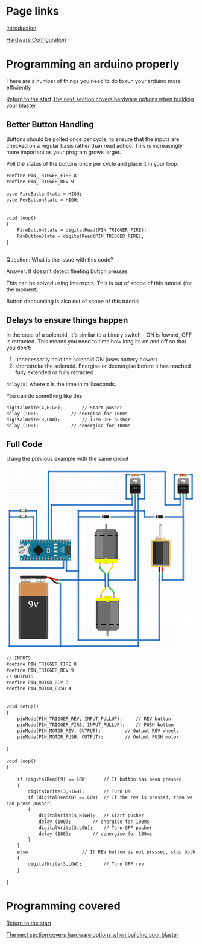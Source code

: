 
# Page links
 
[Introduction](Arduino.md)

[Hardware Configuration](BlasterTypes.md)

# Programming an arduino properly

There are a number of things you need to do to run your arduino more efficiently

[Return to the start](Arduino.md)
[The next section covers hardware options when building your blaster](BlasterTypes.md)

## Better Button Handling

Buttons should be polled once per cycle, to ensure that the inputs are checked on a regular basis rather than read adhoc. This is increasingly more important as your program grows larger. 

Poll the status of the buttons once per cycle and place it in your loop. 

```
#define PIN_TRIGGER_FIRE 8
#define PIN_TRIGGER_REV 9

byte FireButtonState = HIGH;
byte RevButtonState = HIGH;


void loop()
{
	FireButtonState = digitalRead(PIN_TRIGGER_FIRE);
	RevButtonState = digitalRead(PIN_TRIGGER_FIRE);
}


```

Question: What is the issue with this code?

Answer: It doesn't detect fleeting button presses

This can be solved using Interrupts.
This is out of scope of this tutorial (for the moment)

Button debouncing is also out of scope of this tutorial. 

## Delays to ensure things happen

In the case of a solenoid, it's similar to a binary switch - ON is foward, OFF is retracted. This means you need to time how long its on and off so that you don't:
1) unnecessarily hold the solenoid ON (uses battery power)
2) shortstroke the solenoid. Energise or deenergise before it has reached fully extended or fully retracted

`delay(x)`
where x is the time in milliseconds.

You can do something like this

```		
digitalWrite(4,HIGH);		// Start pusher
delay (100);			// energise for 100ms
digitalWrite(3,LOW);		// Turn OFF pusher
delay (100);			// denergise for 100ms
```




## Full Code

Using the previous example with the same circuit

![full circuit](/images/fullcircuit.png)

```
// INPUTS
#define PIN_TRIGGER_FIRE 8
#define PIN_TRIGGER_REV 9
// OUTPUTS
#define PIN_MOTOR_REV 3
#define PIN_MOTOR_PUSH 4


void setup()
{
	pinMode(PIN_TRIGGER_REV, INPUT_PULLUP);		// REV button
	pinMode(PIN_TRIGGER_FIRE, INPUT_PULLUP);	// PUSH button
	pinMode(PIN_MOTOR_REV, OUTPUT);			// Output REV wheels
	pinMode(PIN_MOTOR_PUSH, OUTPUT);		// Output PUSH motor

}

void loop()
{

	if (digitalRead(9) == LOW)		// If button has been pressed
	{
		digitalWrite(3,HIGH);		// Turn ON
		if (digitalRead(8) == LOW)	// If the rev is pressed, then we can press pusher)
		{
			digitalWrite(4,HIGH);	// Start pusher
			delay (100);		// energise for 100ms
			digitalWrite(3,LOW);	// Turn OFF pusher
			delay (100);		// denergise for 100ms
		}
	}
	else					// If REV button is not pressed, stop both
	{
		digitalWrite(3,LOW);		// Turn OFF rev
	}

}

```







# Programming covered
[Return to the start](Arduino.md)

[The next section covers hardware options when building your blaster](BlasterTypes.md)